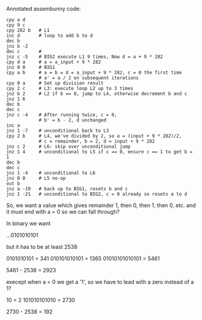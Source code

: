 Annotated assembunny code:

```
cpy a d
cpy 9 c
cpy 282 b   # L1 
inc d       # loop to add b to d
dec b
jnz b -2 
dec c       #
jnz c -5    # BIG2 execute L1 9 times, Now d = a + 9 * 282
cpy d a     # a = a_input + 9 * 282
jnz 0 0     # BIG1
cpy a b     # a = b = d = a_input + 9 * 282, c = 0 the first time
            # a' = a / 2 on subsequent iterations
cpy 0 a     # Set up division result
cpy 2 c     # L3: execute loop L2 up to 3 times
jnz b 2     # L2 if b == 0, jump to L4, otherwise decrement b and c
jnz 1 6     
dec b       
dec c       
jnz c -4    # After running twice, c = 0,
            # b' = b - 2, d unchanged
inc a        
jnz 1 -7    # unconditional back to L3
cpy 2 b     # L4, we've divided by 2, so a = (input + 9 * 282)/2,
            # c = remainder, b = 2, d = input + 9 * 282
jnz c 2     # L6: skip over unconditional jump
jnz 1 4     # unconditional to L5 if c == 0, ensure c == 1 to get b = 1
dec b       
dec c
jnz 1 -4    # unconditional to L6
jnz 0 0     # L5 no-op
out b       
jnz a -19   # back up to BIG1, resets b and c
jnz 1 -21   # unconditional to BIG2, c = 0 already so resets a to d
```

So, we want a value which gives remainder 1, then 0, then 1, then 0, etc.
and it must end with a = 0 so we can fall through?

In binary we want

...0101010101

but it has to be at least 2538

0101010101 = 341
010101010101 = 1365
01010101010101 = 5461

5461 - 2538 = 2923

execept when a = 0 we get a '1', so we have to lead with a zero instead of a 1?

10 = 2
101010101010 = 2730

2730 - 2538 = 192





